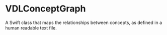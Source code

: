 # VDLConceptGraph
A Swift class that maps the relationships between concepts, as defined in a human readable text file.
